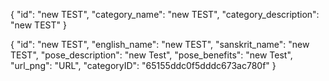 {
  "id": "new TEST",
  "category_name": "new TEST",
  "category_description": "new TEST"
}

{
  "id": "new TEST",
  "english_name": "new TEST",
  "sanskrit_name": "new TEST",
  "pose_description": "new Test",
  "pose_benefits": "new Test",
  "url_png": "URL",
  "categoryID": "65155ddc0f5dddc673ac780f"
}